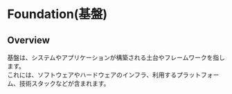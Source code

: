 # Foundation(基盤)

## Overview

基盤は、システムやアプリケーションが構築される土台やフレームワークを指します。  
これには、ソフトウェアやハードウェアのインフラ、利用するプラットフォーム、技術スタックなどが含まれます。
